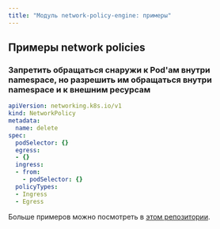 ```yaml
---
title: "Модуль network-policy-engine: примеры"
---
```


## Примеры network policies

### Запретить обращаться снаружи к Pod'ам внутри namespace, но разрешить им обращаться внутри namespace и к внешним ресурсам

```yaml
apiVersion: networking.k8s.io/v1
kind: NetworkPolicy
metadata:
  name: delete
spec:
  podSelector: {}
  egress:
  - {}
  ingress:
  - from:
    - podSelector: {}
  policyTypes:
  - Ingress
  - Egress
```

Больше примеров можно посмотреть в [этом репозитории](https://github.com/ahmetb/kubernetes-network-policy-recipes).
